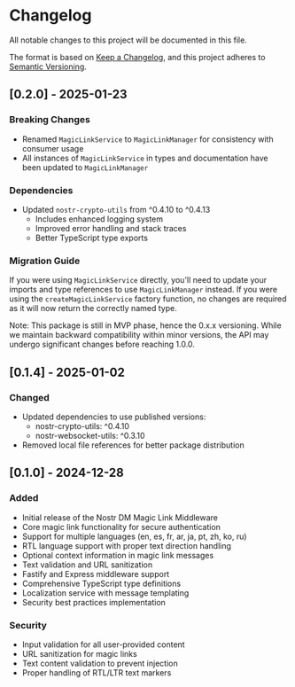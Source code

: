 # Changelog

All notable changes to this project will be documented in this file.

The format is based on [Keep a Changelog](https://keepachangelog.com/en/1.0.0/),
and this project adheres to [Semantic Versioning](https://semver.org/spec/v2.0.0.html).

## [0.2.0] - 2025-01-23

### Breaking Changes
- Renamed `MagicLinkService` to `MagicLinkManager` for consistency with consumer usage
- All instances of `MagicLinkService` in types and documentation have been updated to `MagicLinkManager`

### Dependencies
- Updated `nostr-crypto-utils` from ^0.4.10 to ^0.4.13
  - Includes enhanced logging system
  - Improved error handling and stack traces
  - Better TypeScript type exports

### Migration Guide
If you were using `MagicLinkService` directly, you'll need to update your imports and type references to use `MagicLinkManager` instead. If you were using the `createMagicLinkService` factory function, no changes are required as it will now return the correctly named type.

Note: This package is still in MVP phase, hence the 0.x.x versioning. While we maintain backward compatibility within minor versions, the API may undergo significant changes before reaching 1.0.0.

## [0.1.4] - 2025-01-02

### Changed
- Updated dependencies to use published versions:
  - nostr-crypto-utils: ^0.4.10
  - nostr-websocket-utils: ^0.3.10
- Removed local file references for better package distribution

## [0.1.0] - 2024-12-28

### Added
- Initial release of the Nostr DM Magic Link Middleware
- Core magic link functionality for secure authentication
- Support for multiple languages (en, es, fr, ar, ja, pt, zh, ko, ru)
- RTL language support with proper text direction handling
- Optional context information in magic link messages
- Text validation and URL sanitization
- Fastify and Express middleware support
- Comprehensive TypeScript type definitions
- Localization service with message templating
- Security best practices implementation

### Security
- Input validation for all user-provided content
- URL sanitization for magic links
- Text content validation to prevent injection
- Proper handling of RTL/LTR text markers
